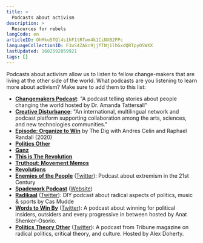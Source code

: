 ```yaml
---
title: >
  Podcasts about activism
description: >
  Resources for rebels
langCode: en
articleID: OhMku5TQl4s1hF1tRTwm4k1CiNXB2FPc
languageCollectionID: F3uS4ZAkc9jjfTNj1lhGxdQRTpyOSWXX
lastUpdated: 1602592059921
tags: []
---
```


Podcasts about activism allow us to listen to fellow change-makers that are living at the other side of the world. What podcasts are you listening to learn more about activism? Make sure to add them to this list:

-   [**Changemakers Podcast**](https://changemakerspodcast.org/): "A podcast telling stories about people changing the world hosted by Dr. Amanda Tattersall"
-   [**Creative Disturbance**](https://creativedisturbance.org/): "An international, multilingual network and podcast platform supporting collaboration among the arts, sciences, and new technologies communities."
-   [**Episode: Organize to Win**](https://open.spotify.com/episode/7H4cJB6Y78RSjnQxwiU9vt?si=Iy_iBDQiSdCE0xz9wr0o_w&fbclid=IwAR0DEhHV8uBFmk-NLDZRtij8MjpO5tRfw2adcaDZWRLxhjpBqCVlm4h8H5I) by The Dig with Andres Celin and Raphael Randall (2020)
-   [**Politics Other**](https://open.spotify.com/episode/10CSo3RAouUxM01potLLEp?si=6w1mkGesRRuPhp_owvxfLA)
-   [**Ganz**](https://open.spotify.com/episode/5zHryepvlG9KtYEQGkof91?si=aZ3oC6CkQd-3ttiL3wV80g)
-   [**This is The Revolution**](https://podcasts.google.com/feed/aHR0cHM6Ly9mZWVkcy5idXp6c3Byb3V0LmNvbS8xMjE5NzM2LnJzcw==)
-   [**Truthout: Movement Memos**](https://truthout.org/series/movement-memos/?fbclid=IwAR326BzQCdu4XFDarxdzfzJFkEnU96MTDA0D_5ZtJcyWEjswOrcABBe8e98)
-   [**Revolutions**](https://podcasts.apple.com/nl/podcast/revolutions/id703889772?fbclid=IwAR1sZxWNXUil_AmlGhs_V8rK_Hd0MhUuB9O3S-V96crxt_RPem2RwLzHLwA)
-   [**Enemies of the People**](https://enemiesofthepeople.buzzsprout.com) ([Twitter](https://twitter.com/EnemiesPod)): Podcast about extremism in the 21st Century
-   [**Spadework Podcast**](https://twitter.com/SpadeworkPod) ([Website](https://roarmag.org/author/spadework/))
-   [**Radikaal**](https://www.radikaalpodcast.com) ([Twitter](https://twitter.com/radikaalpodcast)): DIY podcast about radical aspects of politics, music & sports by Cas Mudde
-   [**Words to Win By**](https://wordstowinby-pod.com) ([Twitter](https://twitter.com/WordsToWinBy)): A podcast about winning for political insiders, outsiders and every progressive in between hosted by Anat Shenker-Osorio.
-   [**Politics Theory Other**](https://soundcloud.com/poltheoryother) ([Twitter](https://twitter.com/poltheoryother)): A podcast from Tribune magazine on radical politics, critical theory, and culture. Hosted by Alex Doherty.